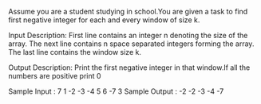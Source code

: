 Assume you are a student studying in school.You are given a task to find first negative integer for each and every window of size k.

Input Description:
First line contains an integer n denoting the size of the array. The next line contains n space separated integers forming the array. The last line contains the window size k.

Output Description:
Print the first negative integer in that window.If all the numbers are positive print 0

Sample Input :
7
1 -2 -3 -4 5 6 -7
3
Sample Output :
-2 -2 -3 -4 -7